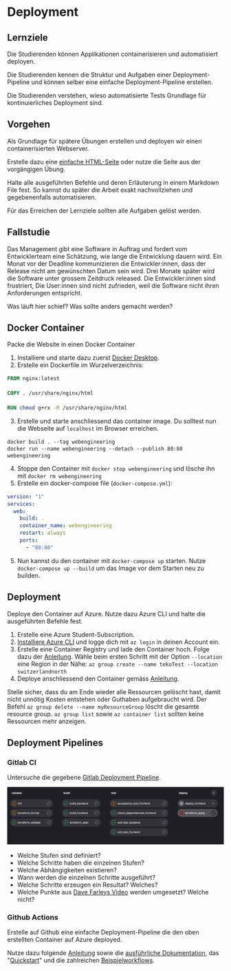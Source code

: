# Deployment

## Lernziele

Die Studierenden können Applikationen containerisieren und automatisiert deployen.

Die Studierenden kennen die Struktur und Aufgaben einer Deployment-Pipeline und können selber eine einfache
Deployment-Pipeline erstellen.

Die Studierenden verstehen, wieso automatisierte Tests Grundlage für kontinuierliches Deployment sind.

## Vorgehen

Als Grundlage für spätere Übungen erstellen und deployen wir einen containerisierten Webserver.

Erstelle dazu eine [einfache HTML-Seite](https://www.w3schools.com/html/html_basic.asp) oder nutze die Seite aus der
vorgängigen Übung.

Halte alle ausgeführten Befehle und deren Erläuterung in einem Markdown File fest.
So kannst du später die Arbeit exakt nachvollziehen und gegebenenfalls automatisieren.

Für das Erreichen der Lernziele sollten alle Aufgaben gelöst werden.

## Fallstudie

Das Management gibt eine Software in Auftrag und fordert vom Entwicklerteam eine Schätzung, wie lange die Entwicklung
dauern wird.
Ein Monat vor der Deadline kommunizieren die Entwickler:innen, dass der Release nicht am gewünschten Datum sein
wird. Drei Monate später wird die Software unter grossem Zeitdruck released.
Die Entwickler:innen sind frustriert, 
Die User:innen sind nicht zufrieden, weil die Software nicht ihren Anforderungen entspricht.

Was läuft hier schief? Was sollte anders gemacht werden?

## Docker Container

Packe die Website in einen Docker Container

1. Installiere und starte dazu zuerst [Docker Desktop](https://www.docker.com/).
2. Erstelle ein Dockerfile im Wurzelverzeichnis:

```Dockerfile
FROM nginx:latest

COPY . /usr/share/nginx/html

RUN chmod g+rx -R /usr/share/nginx/html
```

3. Erstelle und starte anschliessend das container image. Du solltest nun die Webseite auf `localhost` im Browser
   erreichen.

```shell
docker build . --tag webengineering
docker run --name webengineering --detach --publish 80:80 webengineering 
```

4. Stoppe den Container mit `docker stop webengineering` und lösche ihn mit `docker rm webengineering`
5. Erstelle ein docker-compose file (`docker-compose.yml`):

```yaml
version: "1"
services:
  web:
    build: .
    container_name: webengineering
    restart: always
    ports:
      - "80:80"
```

5. Nun kannst du den container mit `docker-compose up` starten. Nutze `docker-compose up --build` um das Image vor dem
   Starten neu zu builden.

## Deployment

Deploye den Container auf Azure. Nutze dazu Azure CLI und halte die ausgeführten Befehle fest.

1. Erstelle eine Azure Student-Subscription.
2. [Installiere Azure CLI](https://learn.microsoft.com/en-us/cli/azure/install-azure-cli) und logge dich mit `az login`
   in deinen Account ein.
2. Erstelle eine Container Registry und lade den Container hoch. Folge dazu der [Anleitung](https://learn.microsoft.com/en-us/azure/container-instances/container-instances-tutorial-prepare-acr).
   Wähle beim ersten Schritt mit der Option `--location` eine Region in der
   Nähe:  `az group create --name tekoTest --location switzerlandnorth`
3. Deploye anschliessend den Container gemäss [Anleitung](https://learn.microsoft.com/en-us/azure/container-instances/container-instances-tutorial-deploy-app).

Stelle sicher, dass du am Ende wieder alle Ressourcen gelöscht hast, damit nicht unnötig Kosten entstehen oder Guthaben
aufgebraucht wird. Der Befehl `az group delete --name myResourceGroup` löscht die gesamte resource
group. `az group list` sowie `az container list` sollten keine Ressourcen mehr anzeigen.

## Deployment Pipelines

### Gitlab CI

Untersuche die gegebene [Gitlab Deployment Pipeline](gitlab-ci-example.yml).

![img.png](pipeline.png)

- Welche Stufen sind definiert?
- Welche Schritte haben die einzelnen Stufen?
- Welche Abhängigkeiten existieren?
- Wann werden die einzelnen Schritte ausgeführt?
- Welche Schritte erzeugen ein Resultat? Welches?
- Welche Punkte aus [Dave Farleys Video](https://youtu.be/x9l6yw1PFbs?feature=shared) werden umgesetzt? Welche nicht?

### Github Actions

Erstelle auf Github eine einfache Deployment-Pipeline die den oben erstellten Container auf Azure deployed.

Nutze dazu folgende [Anleitung](https://learn.microsoft.com/en-us/azure/container-instances/container-instances-github-action?tabs=userlevel)
sowie  die [ausführliche Dokumentation](https://docs.github.com/en/actions),
das "[Quickstart](https://docs.github.com/en/actions/quickstart)" und die
zahlreichen [Beispielworkflows](https://github.com/actions/starter-workflows).

   

